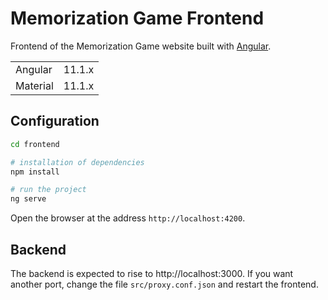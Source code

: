 # Memorization Game Frontend

Frontend of the Memorization Game website built with [Angular](https://angular.io).

<table>
  <tr>
    <td>Angular</td>
    <td>
      11.1.x
    </td>
  </tr>
  <tr>
    <td>Material</td>
    <td>
      11.1.x
    </td>
  </tr>
</table>

## Configuration

```bash
cd frontend

# installation of dependencies
npm install

# run the project
ng serve
```

Open the browser at the address `http://localhost:4200`.

## Backend

The backend is expected to rise to http://localhost:3000. If you want another port, change the file `src/proxy.conf.json` and restart the frontend.
